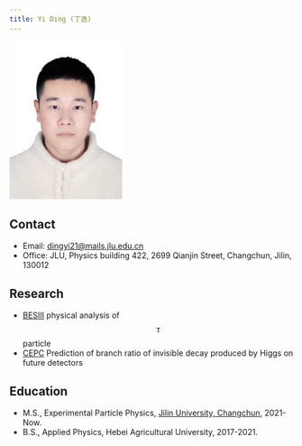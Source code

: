 ```yaml
---
title: Yi Ding (丁逸)
---
```


<img src="/images/Yi_Ding.jpg" width="200"/>

## Contact

- Email: [dingyi21@mails.jlu.edu.cn](dingyi21@mails.jlu.edu.cn)
- Office: JLU, Physics building 422, 2699 Qianjin Street, Changchun, Jilin, 130012

## Research
- [BESIII](http://bes3.ihep.ac.cn)  physical analysis of $$\tau$$ particle
- [CEPC](http://cepc.ihep.ac.cn)  Prediction of branch ratio of invisible decay produced by Higgs on future detectors

## Education
- M.S., Experimental Particle Physics, [Jilin University, Changchun](http://www.usc.edu.cn/), 2021-Now.
- B.S., Applied Physics, Hebei Agricultural University, 2017-2021.
